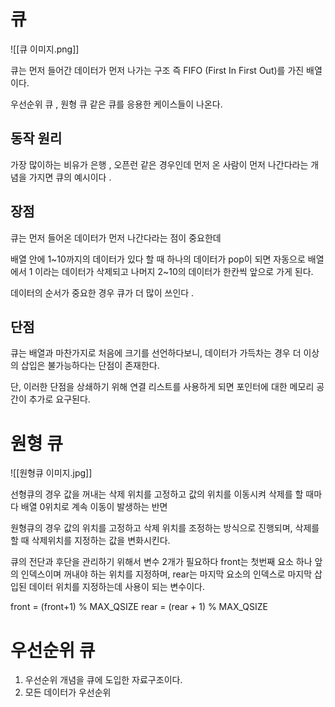 # 큐 
![[큐 이미지.png]]

큐는 먼저 들어간 데이터가 먼저 나가는 구조 즉 FIFO (First In First Out)를 가진 배열이다.  

우선순위 큐 , 원형 큐 같은 큐를 응용한 케이스들이 나온다.  


## 동작 원리 
가장 많이하는 비유가 은행 , 오픈런 같은 경우인데 먼저 온 사람이 먼저 나간다라는 개념을 가지면 큐의 예시이다 . 


## 장점
큐는 먼저 들어온 데이터가 먼저 나간다라는 점이 중요한데 

배열 안에 1~10까지의 데이터가 있다 할 때 하나의 데이터가 pop이 되면 자동으로 배열에서 1 이라는 데이터가 삭제되고 나머지 2~10의 데이터가 한칸씩 앞으로 가게 된다.  

데이터의 순서가 중요한 경우 큐가 더 많이 쓰인다 . 


## 단점 
큐는 배열과 마찬가지로 처음에 크기를 선언하다보니, 데이터가 가득차는 경우 더 이상의 삽입은 불가능하다는 단점이 존재한다. 

단, 이러한 단점을 상쇄하기 위해 연결 리스트를 사용하게 되면 포인터에 대한 메모리 공간이 추가로 요구된다.  


# 원형 큐 
![[원형큐 이미지.jpg]]

선형큐의 경우 값을 꺼내는 삭제 위치를 고정하고 값의 위치를 이동시켜 삭제를 할 때마다 배열 0위치로 계속 이동이 발생하는 반면 

원형큐의 경우 값의 위치를 고정하고 삭제 위치를 조정하는 방식으로 진행되며, 삭제를 할 때 삭제위치를 지정하는 값을 변화시킨다.  


큐의 전단과 후단을 관리하기 위해서 변수 2개가 필요하다 
front는 첫번째 요소 하나 앞의 인덱스이며 꺼내야 하는 위치를 지정하며,
rear는 마지막 요소의 인덱스로 마지막 삽입된 데이터 위치를 지정하는데 사용이 되는 변수이다.  

front = (front+1) % MAX_QSIZE
rear = (rear + 1) % MAX_QSIZE


# 우선순위 큐 
1. 우선순위 개념을 큐에 도입한 자료구조이다.
2. 모든 데이터가 우선순위